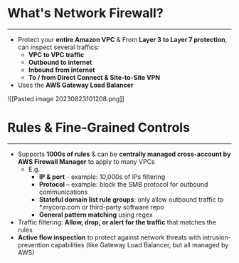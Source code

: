 # What's Network Firewall?
---

* Protect your **entire Amazon VPC** & From **Layer 3 to Layer 7 protection**, can inspect several traffics:
	* **VPC to VPC traffic** 
	* **Outbound to internet** 
	* **Inbound from internet** 
	* **To / from Direct Connect & Site-to-Site VPN**
* Uses the **AWS Gateway Load Balancer**

![[Pasted image 20230823101208.png]]

# Rules & Fine-Grained Controls
---

* Supports **1000s of rules** & can be **centrally managed cross-account by AWS Firewall Manager** to apply to many VPCs
	* E.g.
		* **IP & port** - example: 10,000s of IPs filtering
		* **Protocol** – example: block the SMB protocol for outbound communications
		* **Stateful domain list rule groups**: only allow outbound traffic to *.mycorp.com or third-party software repo
		* **General pattern matching** using regex
* Traffic filtering: **Allow, drop, or alert for the traffic** that matches the rules
* **Active flow inspection** to protect against network threats with intrusion-prevention capabilities (like Gateway Load Balancer, but all managed by AWS)